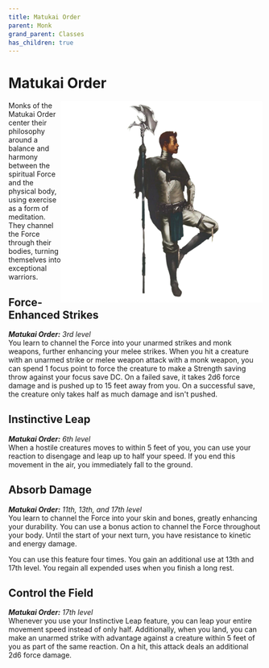 ```yaml
---
title: Matukai Order
parent: Monk
grand_parent: Classes
has_children: true
---
```


# Matukai Order

<img src='../../../../zzImages/Classes/monk_matukai.png' style='float:right; width:400px;'>

Monks of the Matukai Order center their philosophy around  a balance and harmony between the spiritual Force and the physical body, using exercise as a form of meditation. They channel the Force through their bodies, turning themselves into exceptional warriors.

## Force-Enhanced Strikes
_**Matukai Order:** 3rd level_<br>
You learn to channel the Force into your unarmed strikes and monk weapons, further enhancing your melee strikes. When you hit a creature with an unarmed strike or melee weapon attack with a monk weapon, you can spend 1 focus point to force the creature to make a Strength saving throw against your focus save DC. On a failed save, it takes 2d6 force damage and is pushed up to 15 feet away from you. On a successful save, the creature only takes half as much damage and isn't pushed.

## Instinctive Leap
_**Matukai Order:** 6th level_<br>
When a hostile creatures moves to within 5 feet of you, you can use your reaction to disengage and leap up to half your speed. If you end this movement in the air, you immediately fall to the ground.

## Absorb Damage
_**Matukai Order:** 11th, 13th, and 17th level_<br>
You learn to channel the Force into your skin and bones, greatly enhancing your durability. You can use a bonus action to channel the Force throughout your body. Until the start of your next turn, you have resistance to kinetic and energy damage.

You can use this feature four times. You gain an additional use at 13th and 17th level. You regain all expended uses when you finish a long rest.

## Control the Field
_**Matukai Order:** 17th level_<br>
Whenever you use your Instinctive Leap feature, you can leap your entire movement speed instead of only half. Additionally, when you land, you can make an unarmed strike with advantage against a creature within 5 feet of you as part of the same reaction. On a hit, this attack deals an additional 2d6 force damage.
